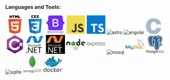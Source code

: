 <h3 align="left">Languages and Tools:</h3>
<div class="icons"> 
	<img src="https://raw.githubusercontent.com/devicons/devicon/master/icons/html5/html5-original-wordmark.svg" alt="html5" width="60" height="60"/>  
	<img src="https://raw.githubusercontent.com/devicons/devicon/master/icons/css3/css3-original-wordmark.svg" alt="css3" width="60" height="60"/> 
	<picture>
	  <source media="(prefers-color-scheme: dark)" srcset="https://cdn.simpleicons.org/bootstrap/white">
	  <img src="https://raw.githubusercontent.com/devicons/devicon/master/icons/bootstrap/bootstrap-plain-wordmark.svg" alt="bootstrap" width="60" height="60"/>
	</picture> 
	<img src="https://raw.githubusercontent.com/devicons/devicon/master/icons/javascript/javascript-original.svg" alt="javascript" width="60" height="60"/> 
	<img src="https://raw.githubusercontent.com/devicons/devicon/master/icons/typescript/typescript-original.svg" alt="typescript" width="60" height="60"/> 
	<picture>
	  <source media="(prefers-color-scheme: dark)" srcset="https://cdn.simpleicons.org/astro/white">
	  <img src="https://cdn.simpleicons.org/astro/black" alt="astro" width="60" height="60"/>
	</picture>
	<img src="https://angular.io/assets/images/logos/angular/angular.svg" alt="angular" width="60" height="60"/> 
	<img src="https://raw.githubusercontent.com/devicons/devicon/master/icons/c/c-original.svg" alt="c" width="50" height="50"/>
	<img src="https://raw.githubusercontent.com/devicons/devicon/master/icons/csharp/csharp-original.svg" alt="csharp" width="60" height="60"/> 
	<img src="https://raw.githubusercontent.com/devicons/devicon/master/icons/dot-net/dot-net-original-wordmark.svg#gh-light-mode-only" alt="dotnet" width="60" height="60"/>
    <img src="https://raw.githubusercontent.com/devicons/devicon/master/icons/dot-net/dot-net-original-wordmark.svg#gh-dark-mode-only" alt="dotnet" width="60" height="60" style="filter: invert(1);"/> 
	<picture>
	  <source media="(prefers-color-scheme: dark)" srcset="https://cdn.simpleicons.org/nodedotjs/white">
	  <img src="https://raw.githubusercontent.com/devicons/devicon/master/icons/nodejs/nodejs-original-wordmark.svg" alt="nodejs" width="60" height="60"/>
	</picture> 
	<picture>
	  <source media="(prefers-color-scheme: dark)" srcset="https://cdn.simpleicons.org/express/white">
	  <img src="https://raw.githubusercontent.com/devicons/devicon/master/icons/express/express-original-wordmark.svg" alt="express" width="60" height="60"/>
	</picture> 
	<img src="https://www.svgrepo.com/show/303229/microsoft-sql-server-logo.svg" alt="mssql" width="60" height="60"/> 
	<picture>
	  <source media="(prefers-color-scheme: dark)" srcset="https://cdn.simpleicons.org/mysql/white">
	  <img src="https://raw.githubusercontent.com/devicons/devicon/master/icons/mysql/mysql-original-wordmark.svg" alt="mysql" width="60" height="60"/>
	</picture> 
	<picture>
	  <source media="(prefers-color-scheme: dark)" srcset="https://cdn.simpleicons.org/postgresql/white">
	  <img src="https://raw.githubusercontent.com/devicons/devicon/master/icons/postgresql/postgresql-original-wordmark.svg" alt="postgresql" width="60" height="60"/>
	</picture> 
	<img src="https://www.vectorlogo.zone/logos/sqlite/sqlite-icon.svg" alt="sqlite" width="60" height="60"/> 
	<picture>
	  <source media="(prefers-color-scheme: dark)" srcset="https://cdn.simpleicons.org/mongodb/white">
	  <img src="https://raw.githubusercontent.com/devicons/devicon/master/icons/mongodb/mongodb-original-wordmark.svg" alt="mongodb" width="60" height="60"/>
	</picture>
	<img src="https://raw.githubusercontent.com/devicons/devicon/master/icons/docker/docker-original-wordmark.svg" alt="docker" width="60" height="60"/> 
</div>